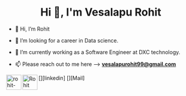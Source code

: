 <h1 align="center">Hi 👋, I'm Vesalapu Rohit</h1>

- 👋 Hi, I’m Rohit

- 👀 I’m looking for a career in Data science.

- 🌱 I’m currently working as a Software Engineer at DXC technology.

- 📫 Please reach out to me here --> **vesalapurohit99@gmail.com**
  
  
 [<img align="left" alt="rohit-vesalapu | LinkedIn" width="40px" src="https://img.icons8.com/color/48/000000/linkedin.png" />][linkedin]
 [<img align="left" alt="Rohit Vesalapu | Mail" width="40px" src="https://img.icons8.com/fluent/48/000000/gmail.png" />][Mail]

  
  
<!---
vesalapu/vesalapu is a ✨ special ✨ repository because its `README.md` (this file) appears on your GitHub profile.
You can click the Preview link to take a look at your changes.
--->


